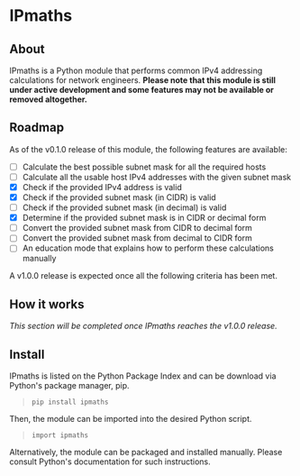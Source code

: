 <!--
SPDX-FileCopyrightText: 2025 Ben Bonacci <ben at benbonacci dot com>

SPDX-License-Identifier: GPL-3.0-only
-->

# IPmaths

## About
IPmaths is a Python module that performs common IPv4 addressing calculations for network engineers. **Please note that this module is still under active development and some features may not be available or removed altogether.**

## Roadmap
As of the v0.1.0 release of this module, the following features are available:
- [ ] Calculate the best possible subnet mask for all the required hosts  
- [ ] Calculate all the usable host IPv4 addresses with the given subnet mask  
- [X] Check if the provided IPv4 address is valid  
- [X] Check if the provided subnet mask (in CIDR) is valid  
- [ ] Check if the provided subnet mask (in decimal) is valid  
- [X] Determine if the provided subnet mask is in CIDR or decimal form  
- [ ] Convert the provided subnet mask from CIDR to decimal form  
- [ ] Convert the provided subnet mask from decimal to CIDR form  
- [ ] An education mode that explains how to perform these calculations manually  

A v1.0.0 release is expected once all the following criteria has been met.

## How it works
_This section will be completed once IPmaths reaches the v1.0.0 release._

## Install
IPmaths is listed on the Python Package Index and can be download via Python's package manager, pip.

> ```pip install ipmaths```

Then, the module can be imported into the desired Python script.

> ```import ipmaths```

Alternatively, the module can be packaged and installed manually. Please consult Python's documentation for such instructions.
